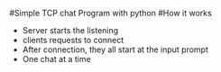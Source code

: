 #Simple TCP chat Program with python
  #How it works
  - Server starts the listening
  - clients requests to connect
  - After connection, they all start at the input prompt
  - One chat at a time
